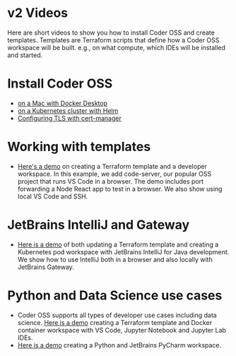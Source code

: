 # v2 Videos

Here are short videos to show you how to install Coder OSS and create templates. Templates are Terraform scripts that define how a Coder OSS workspace will be built. e.g., on what compute, which IDEs will be installed and started.

# Install Coder OSS
- [on a Mac with Docker Desktop](https://www.loom.com/share/a6422044758048cc901f339bc6cd91d1)
- [on a Kubernetes cluster with Helm](https://www.loom.com/share/2bfcf681185541e5be575818f1f85680)
- [Configuring TLS with cert-manager](https://www.loom.com/share/7353f6876db54464888cd01dba9bce6c)

# Working with templates
- [Here's a demo](https://www.loom.com/share/7af0f1cd36d64ff8872804085d0a6dcc) on creating a Terraform template and a developer workspace. In this example, we add code-server, our popular OSS project that runs VS Code in a browser. The demo includes port forwarding a Node React app to test in a browser. We also show using local VS Code and SSH.

# JetBrains IntelliJ and Gateway
- [Here is a demo](https://www.loom.com/share/140d942e6a574ccaadff5e564a14f395
) of both updating a Terraform template and creating a Kubernetes pod workspace with JetBrains IntelliJ for Java development. We show how to use IntelliJ both in a browser and also locally with JetBrains Gateway.

# Python and Data Science use cases
- Coder OSS supports all types of developer use cases including data science. [Here is a demo](https://www.loom.com/share/c9d489ce08c1496c822f42d0111833a4) creating a Terraform template and Docker container workspace with VS Code, Jupyter Notebook and Jupyter Lab IDEs.
- [Here is a demo](https://www.loom.com/share/a79839c33a6443b1a485c59c20722893) creating a Python and JetBrains PyCharm workspace.

